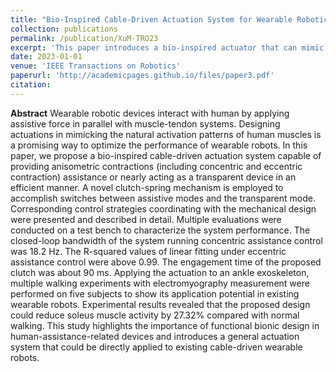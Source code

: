 ```yaml
---
title: "Bio-Inspired Cable-Driven Actuation System for Wearable Robotic Devices: Design, Control and Characterization"
collection: publications
permalink: /publication/XuM-TRO23
excerpt: 'This paper introduces a bio-inspired actuator that can mimic different functional modes of human muscles during walking, so that can be naturally used for wearable robotic devices.'
date: 2023-01-01
venue: 'IEEE Transactions on Robotics'
paperurl: 'http://academicpages.github.io/files/paper3.pdf'
citation: 
---
```


**Abstract** Wearable robotic devices interact with human by applying assistive force in parallel with muscle-tendon systems. Designing actuations in mimicking the natural activation patterns of human muscles is a promising way to optimize the performance of wearable robots. In this paper, we propose a bio-inspired cable-driven actuation system capable of providing anisometric contractions (including concentric and eccentric contraction) assistance or nearly acting as a transparent device in an efficient manner. A novel clutch-spring mechanism is employed to accomplish switches between assistive modes and the transparent mode. Corresponding control strategies coordinating with the mechanical design were presented and described in detail. Multiple evaluations were conducted on a test bench to characterize the system performance. The closed-loop bandwidth of the system running concentric assistance control was 18.2 Hz. The R-squared values of linear fitting under eccentric assistance control were above 0.99. The engagement time of the proposed clutch was about 90 ms. Applying the actuation to an ankle exoskeleton, multiple walking experiments with electromyography measurement were performed on five subjects to show its application potential in existing wearable robots. Experimental results revealed that the proposed design could reduce soleus muscle activity by 27.32% compared with normal walking. This study highlights the importance of functional bionic design in human-assistance-related devices and introduces a general actuation system that could be directly applied to existing cable-driven wearable robots.

